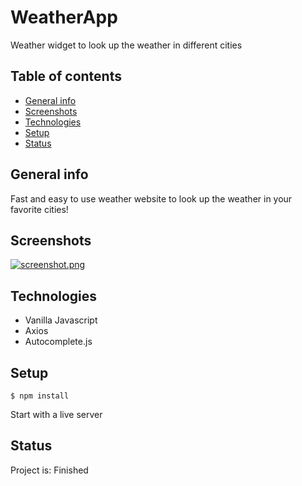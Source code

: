 # WeatherApp
Weather widget to look up the weather in different cities

## Table of contents
* [General info](#general-info)
* [Screenshots](#screenshots)
* [Technologies](#technologies)
* [Setup](#setup)
* [Status](#status)

## General info
Fast and easy to use weather website to look up the weather in your favorite cities!

## Screenshots
[![screenshot.png](https://i.postimg.cc/NjkVfbd6/screenshot.png)](https://postimg.cc/ts7DBdQJ)

## Technologies
* Vanilla Javascript
* Axios
* Autocomplete.js

## Setup
```
$ npm install
```
Start with a live server

## Status
Project is: Finished
